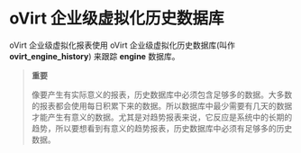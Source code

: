 # oVirt 企业级虚拟化历史数据库

oVirt 企业级虚拟化报表使用 oVirt 企业级虚拟化历史数据库(叫作 **ovirt_engine_history**) 来跟踪 **engine** 数据库。

> **重要**
>
> 像要产生有实际意义的报表，历史数据库中必须包含足够多的数据。大多数的报表都会使用每日积累下来的数据。所以数据库中最少需要有几天的数据才能产生有意义的数据。尤其是对趋势报表来说，它反应是系统中的长期的趋势，所以要想看到有意义的趋势报表，历史数据库中必须有足够多的历史数据。
